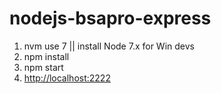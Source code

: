 # nodejs-bsapro-express

1. nvm use 7 || install Node 7.x for Win devs
2. npm install
3. npm start
4. [http://localhost:2222](http://localhost:2222)
